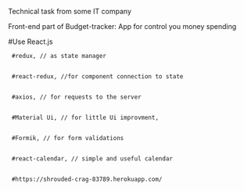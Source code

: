 Technical task from some IT company

Front-end part of Budget-tracker: App for control you money spending



#Use React.js


     #redux, // as state manager
     
     
     #react-redux, //for component connection to state
     
     
     #axios, // for requests to the server
     
     
     #Material Ui, // for little Ui improvment,
     
     
     #Formik, // for form validations
     
     
     #react-calendar, // simple and useful calendar 
     
     
     #https://shrouded-crag-83789.herokuapp.com/
